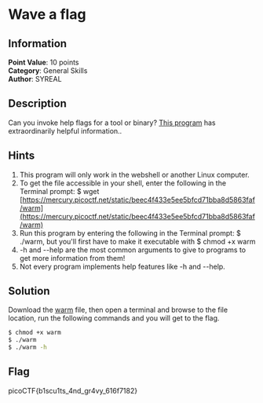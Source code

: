 # Wave a flag

## Information

**Point Value**: 10 points  
**Category**: General Skills  
**Author**: SYREAL

## Description

Can you invoke help flags for a tool or binary? [This program](./files/warm) has extraordinarily helpful information..

## Hints

1. This program will only work in the webshell or another Linux computer.
2. To get the file accessible in your shell, enter the following in the Terminal prompt: $ wget [https://mercury.picoctf.net/static/beec4f433e5ee5bfcd71bba8d5863faf/warm](https://mercury.picoctf.net/static/beec4f433e5ee5bfcd71bba8d5863faf/warm)
3. Run this program by entering the following in the Terminal prompt: \$ ./warm, but you'll first have to make it executable with \$ chmod +x warm
4. -h and --help are the most common arguments to give to programs to get more information from them!
5. Not every program implements help features like -h and --help.

## Solution

Download the [warm](./files/warm) file, then open a terminal and browse to the file location, run the following commands and you will get to the flag.

```sh
$ chmod +x warm
$ ./warm
$ ./warm -h
```

## Flag

picoCTF{b1scu1ts_4nd_gr4vy_616f7182}
